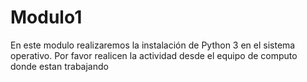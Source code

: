 # Modulo1


En este modulo realizaremos la instalación de Python 3 en el sistema operativo.
Por favor realicen la actividad desde el equipo de computo donde estan trabajando

 
